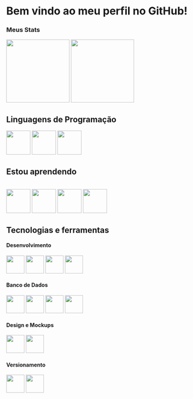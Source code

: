 # Bem vindo ao meu perfil no GitHub!

### Meus Stats

<div>
  <img height="168em" src="https://github-readme-stats-sigma-five.vercel.app/api?username=Gabriels815&show_icons=true&include_all_commits=true&count_private=true&theme=tokyonight&hide=css"/>
  <img height="168em" src="https://github-readme-stats-sigma-five.vercel.app/api/top-langs/?username=Gabriels815&layout=compact&langs_count=10&theme=react&hide=css"/>
</div>

<div border="solid">
  <h2>Linguagens de Programação</h2>
  <img src="https://cdn.jsdelivr.net/gh/devicons/devicon/icons/csharp/csharp-original.svg" width="64" height="64"/>
  <img src="https://cdn.jsdelivr.net/gh/devicons/devicon/icons/java/java-original-wordmark.svg" width="64" height="64"/>
  <img src="https://cdn.jsdelivr.net/gh/devicons/devicon/icons/python/python-original.svg" width="64" height="64"/>
</div>
  

<div>
  <h2>Estou aprendendo</h2> <br>
  <img src="https://cdn.jsdelivr.net/gh/devicons/devicon/icons/html5/html5-original.svg" width="64" height="64"/>
  <img src="https://cdn.jsdelivr.net/gh/devicons/devicon/icons/css3/css3-original.svg" width="64" height="64"/>
  <img src="https://cdn.jsdelivr.net/gh/devicons/devicon/icons/javascript/javascript-original.svg" width="64" height="64"/>
  <img src="https://cdn.jsdelivr.net/gh/devicons/devicon/icons/php/php-original.svg" width="64" height="64"/>
</div> 

## Tecnologias e ferramentas

<div>
  <h4>Desenvolvimento</h4>
    <img src="https://cdn.jsdelivr.net/gh/devicons/devicon/icons/androidstudio/androidstudio-original.svg" width="48" height="48"/>
    <img src="https://upload.wikimedia.org/wikipedia/commons/9/98/Apache_NetBeans_Logo.svg" width="48" height="48"/>
    <img src="https://user-images.githubusercontent.com/11943860/46922575-7017cf80-cfe1-11e8-845a-0cd198fb546c.png" width="48" height="48"/>
    <img src="https://cdn.jsdelivr.net/gh/devicons/devicon/icons/vscode/vscode-original.svg" width="48" height="48"/>
  
  <h4>Banco de Dados</h4> 
    <img src="https://cdn.jsdelivr.net/gh/devicons/devicon/icons/mysql/mysql-original-wordmark.svg" width="48" height="48"/>  
    <img src="https://my.trocaire.edu/wp-content/uploads/2016/12/pl-sql.png" width="48" height="48"/>
    <img src="https://cdn.jsdelivr.net/gh/devicons/devicon/icons/postgresql/postgresql-original-wordmark.svg" width="48" height="48"/>
    <img src="https://cdn.jsdelivr.net/gh/devicons/devicon/icons/sqlite/sqlite-original-wordmark.svg" width="48" height="48"/>
  
  <h4>Design e Mockups</h4> 
    <img src="https://cdn.jsdelivr.net/gh/devicons/devicon/icons/canva/canva-original.svg" width="48" height="48"/>
    <img src="https://cdn.jsdelivr.net/gh/devicons/devicon/icons/figma/figma-original.svg" width="48" height="48"/>
  
  <h4>Versionamento</h4> 
    <img src="https://cdn.jsdelivr.net/gh/devicons/devicon/icons/git/git-original.svg" width="48" height="48"/>
    <img src="https://cdn.jsdelivr.net/gh/devicons/devicon/icons/github/github-original.svg" width="48" height="48"/>
</div>
